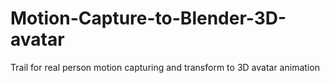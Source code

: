 # Motion-Capture-to-Blender-3D-avatar
Trail for real person motion capturing and transform to 3D avatar animation
